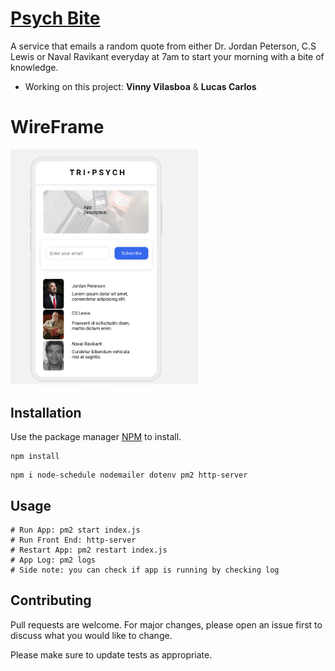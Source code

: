 # [Psych Bite](https://psych-bite.herokuapp.com/)

A service that emails a random quote from either Dr. Jordan Peterson, C.S Lewis or Naval Ravikant everyday at 7am to start your morning with a bite of knowledge.
- Working on this project: **Vinny Vilasboa** & **Lucas Carlos**


# WireFrame

<img
  src="/assets/wireframe.png"
  alt="wireframe"
  style="display: inline-block; margin: 0 auto; max-width: 300px">
## Installation

Use the package manager [NPM](https://www.npmjs.com/) to install.

```
npm install
```

```
npm i node-schedule nodemailer dotenv pm2 http-server
```

## Usage

```Run
# Run App: pm2 start index.js
# Run Front End: http-server
# Restart App: pm2 restart index.js
# App Log: pm2 logs 
# Side note: you can check if app is running by checking log
```

## Contributing

Pull requests are welcome. For major changes, please open an issue first
to discuss what you would like to change.

Please make sure to update tests as appropriate.
